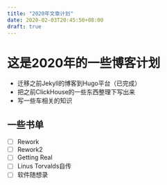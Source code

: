 ```yaml
---
title: "2020年文章计划"
date: 2020-02-03T20:45:50+08:00
draft: true
---
```


# 这是2020年的一些博客计划

* 迁移之前Jekyll的博客到Hugo平台（已完成）
* 把之前ClickHouse的一些东西整理下写出来
* 写一些车相关的知识

## 一些书单

* [ ] Rework
* [ ] Rework2
* [ ] Getting Real
* [ ] Linus Torvalds自传
* [ ] 软件随想录